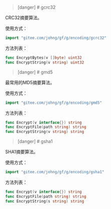 >[danger] # gcrc32

CRC32摘要算法。

使用方式：
```go
import "gitee.com/johng/gf/g/encoding/gcrc32"
```
方法列表：
```go
func EncryptBytes(v []byte) uint32
func EncryptString(v string) uint32
```

>[danger] # gmd5

最常用的MD5摘要算法。

使用方式：
```go
import "gitee.com/johng/gf/g/encoding/gmd5"
```
方法列表：
```go
func Encrypt(v interface{}) string
func EncryptFile(path string) string
func EncryptString(v string) string
```

>[danger] # gsha1

SHA1摘要算法。

使用方式：
```go
import "gitee.com/johng/gf/g/encoding/gsha1"
```
方法列表：
```go
func Encrypt(v interface{}) string
func EncryptFile(path string) string
func EncryptString(s string) string
```
